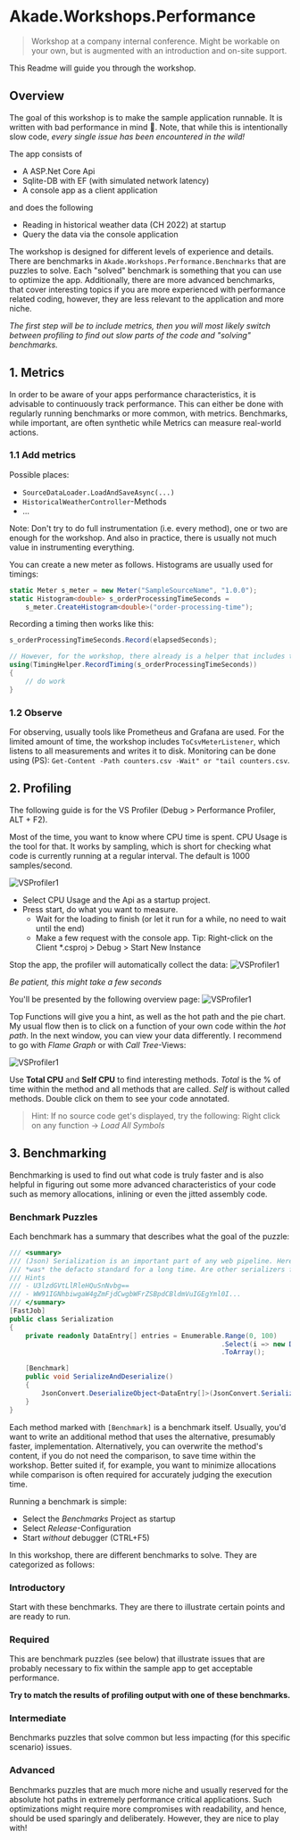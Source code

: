 # Akade.Workshops.Performance

> Workshop at a company internal conference. Might be workable on your own, but is augmented with
an introduction and on-site support.


This Readme will guide you through the workshop.

## Overview

The goal of this workshop is to make the sample application runnable.
It is written with bad performance in mind :snail:. Note, that 
while this is intentionally slow code, *every single issue has 
been encountered in the wild!*

The app consists of
- A ASP.Net Core Api
- Sqlite-DB with EF (with simulated network latency)
- A console app as a client application

and does the following
- Reading in historical weather data (CH 2022) at startup
- Query the data via the console application
 
The workshop is designed for different levels of experience and details.
There are benchmarks in `Akade.Workshops.Performance.Benchmarks` that 
are puzzles to solve. Each "solved" benchmark is something that you 
can use to optimize the app. Additionally, there are more advanced benchmarks,
that cover interesting topics if you are more experienced with performance
related coding, however, they are less relevant to the application and more niche.

*The first step will be to include metrics, then you will most likely
switch between profiling to find out slow parts of the code and "solving"
benchmarks.*

## 1. Metrics

In order to be aware of your apps performance characteristics, it is advisable to
continuously track performance. This can either be done with regularly running
benchmarks or more common, with metrics. Benchmarks, while important, are often 
synthetic while Metrics can measure real-world actions.

### 1.1 Add metrics

Possible places:
- `SourceDataLoader.LoadAndSaveAsync(...)`
- `HistoricalWeatherController`-Methods
- ...

Note: Don't try to do full instrumentation (i.e. every method), one or two are enough for the workshop. 
And also in practice, there is usually not much value in instrumenting everything.

You can create a new meter as follows. Histograms are usually used for timings:

```csharp
static Meter s_meter = new Meter("SampleSourceName", "1.0.0");
static Histogram<double> s_orderProcessingTimeSeconds =
    s_meter.CreateHistogram<double>("order-processing-time");
```

Recording a timing then works like this:

```csharp
s_orderProcessingTimeSeconds.Record(elapsedSeconds);

// However, for the workshop, there already is a helper that includes the time measuring itself:
using(TimingHelper.RecordTiming(s_orderProcessingTimeSeconds))
{
    // do work
}
```

### 1.2 Observe

For observing, usually tools like Prometheus and Grafana are used. For the limited amount of time,
the workshop includes `ToCsvMeterListener`, which listens to all measurements and writes
it to disk. 
Monitoring can be done using (PS): `Get-Content -Path counters.csv -Wait" or "tail counters.csv`.

## 2. Profiling

The following guide is for the VS Profiler (Debug > Performance Profiler, ALT + F2).

Most of the time, you want to know where CPU time is spent. CPU Usage is the tool for that. 
It works by sampling, which is short for checking what code is currently running at a regular interval.
The default is 1000 samples/second.

![VSProfiler1](/docs/images/VSProfiler_1.png)

- Select CPU Usage and the Api as a startup project. 
- Press start, do what you want to measure. 
  - Wait for the loading to finish (or let it run for a while, no need to wait until the end)
  - Make a few request with the console app.
    Tip: Right-click on the Client *.csproj > Debug > Start New Instance

Stop the app, the profiler will automatically collect the data:
![VSProfiler1](/docs/images/VSProfiler_2.png)

*Be patient, this might take a few seconds*

You'll be presented by the following overview page:
![VSProfiler1](/docs/images/VSProfiler_3.png)

Top Functions will give you a hint, as well as the hot path and the pie chart. My usual flow then is to click 
on a function of your own code within the *hot path*. In the next window, you can view your data differently.
I recommend to go with *Flame Graph* or with *Call Tree*-Views:

![VSProfiler1](/docs/images/VSProfiler_4.png)

Use **Total CPU** and **Self CPU** to find interesting methods. *Total* is the % of time within the method and
all methods that are called. *Self* is without called methods. Double click on them to see your code annotated.

> Hint: If no source code get's displayed, try the following: Right click on any function -> *Load All Symbols*

## 3. Benchmarking

Benchmarking is used to find out what code is truly faster and is also helpful in figuring out some more advanced
characteristics of your code such as memory allocations, inlining or even the jitted assembly code.

### Benchmark Puzzles

Each benchmark has a summary that describes what the goal of the puzzle:

```csharp
/// <summary>
/// (Json) Serialization is an important part of any web pipeline. Here, for serialization Newtonsoft.Json is used, which
/// *was* the defacto standard for a long time. Are other serializers faster?
/// Hints
/// - U3lzdGVtLlRleHQuSnNvbg==
/// - WW91IGNhbiwgaW4gZmFjdCwgbWFrZSBpdCBldmVuIGEgYml0I...
/// </summary>
[FastJob]
public class Serialization
{
    private readonly DataEntry[] entries = Enumerable.Range(0, 100)
                                                     .Select(i => new DataEntry() { Id = i, Value = i * 2 })
                                                     .ToArray();

    [Benchmark]
    public void SerializeAndDeserialize()
    {
        JsonConvert.DeserializeObject<DataEntry[]>(JsonConvert.SerializeObject(entries));
    }
}
```

Each method marked with `[Benchmark]` is a benchmark itself. Usually, you'd want to write an additional method 
that uses the alternative, presumably faster, implementation. Alternatively, you can overwrite the method's 
content, if you do not need the comparison, to save time within the workshop. Better suited if, for example, you
want to minimize allocations while comparison is often required for accurately judging the execution time.

Running a benchmark is simple:
- Select the *Benchmarks* Project as startup
- Select *Release*-Configuration
- Start *without* debugger (CTRL+F5)

In this workshop, there are different benchmarks to solve. They are categorized as follows:

### Introductory
Start with these benchmarks. They are there to illustrate certain points and are ready to run.

### Required
This are benchmark puzzles (see below) that illustrate issues that are probably necessary to fix
within the sample app to get acceptable performance.

**Try to match the results of profiling output with one of these benchmarks.**

### Intermediate
Benchmarks puzzles that solve common but less impacting (for this specific scenario) issues. 

### Advanced
Benchmarks puzzles that are much more niche and usually reserved for the absolute hot paths in extremely
performance critical applications. Such optimizations might require more compromises with readability,
and hence, should be used sparingly and deliberately. However, they are nice to play with!
